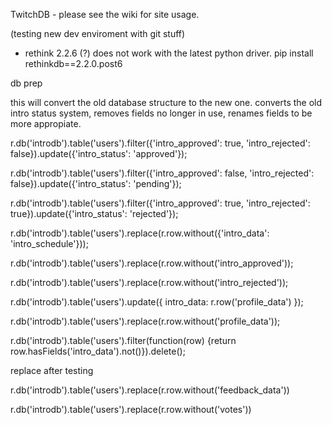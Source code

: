 TwitchDB - please see the wiki for site usage.

 (testing new dev enviroment with git stuff)
- rethink 2.2.6 (?) does not work with the latest python driver. pip install rethinkdb==2.2.0.post6


db prep

this will convert the old database structure to the new one. converts the old intro status system, removes fields no longer in use, renames fields to be more appropiate.

 r.db('introdb').table('users').filter({'intro_approved': true, 'intro_rejected': false}).update({'intro_status': 'approved'});

 r.db('introdb').table('users').filter({'intro_approved': false, 'intro_rejected': false}).update({'intro_status': 'pending'});

 r.db('introdb').table('users').filter({'intro_approved': true, 'intro_rejected': true}).update({'intro_status': 'rejected'});

 r.db('introdb').table('users').replace(r.row.without({'intro_data': 'intro_schedule'}));

 r.db('introdb').table('users').replace(r.row.without('intro_approved'));

 r.db('introdb').table('users').replace(r.row.without('intro_rejected'));

 r.db('introdb').table('users').update({ intro_data: r.row('profile_data') });

 r.db('introdb').table('users').replace(r.row.without('profile_data'));

 r.db('introdb').table('users').filter(function(row) {return row.hasFields('intro_data').not()}).delete();

replace after testing

 r.db('introdb').table('users').replace(r.row.without('feedback_data'))

 r.db('introdb').table('users').replace(r.row.without('votes'))
